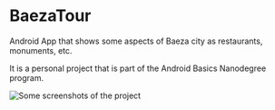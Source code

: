 # BaezaTour
Android App that shows some aspects of Baeza city as restaurants, monuments, etc.

It is a personal project that is part of the Android Basics Nanodegree program.

![Some screenshots of the project](https://github.com/mpayancabrera/BaezaTour/Screenshot.png)
